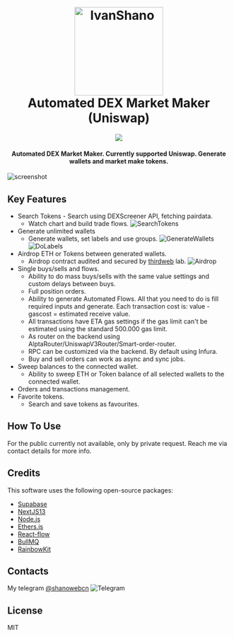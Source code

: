 

<h1 align="center">
  <br>
  <a href="#"><img src="https://assets.shano-web.com/shano-modified.png" alt="IvanShano" width="200"></a>
  <br>
  Automated DEX Market Maker (Uniswap)
  <br>
</h1>
<p align="center" width="100%">
<img src="https://skillicons.dev/icons?i=nodejs,nextjs,supabase,tailwind,ts&theme=light">
</p>
<h4 align="center">Automated DEX Market Maker. Currently supported Uniswap. Generate wallets and market make tokens.</h4>

![screenshot](https://github.com/shnmrc/dexmarketmaker/blob/c12323382cc5f90f247e3d4f88fc7af8fcec2868/assets/generateflows.gif)

## Key Features

* Search Tokens - Search using DEXScreener API, fetching pairdata.
  - Watch chart and build trade flows.
  ![SearchTokens](https://github.com/shnmrc/dexmarketmaker/blob/c12323382cc5f90f247e3d4f88fc7af8fcec2868/assets/searchtokens.gif)
* Generate unlimited wallets
  - Generate wallets, set labels and use groups.
  ![GenerateWallets](https://github.com/shnmrc/dexmarketmaker/blob/c12323382cc5f90f247e3d4f88fc7af8fcec2868/assets/generatewallets.gif)
  ![DoLabels](https://github.com/shnmrc/dexmarketmaker/blob/c12323382cc5f90f247e3d4f88fc7af8fcec2868/assets/dolabels.gif)
* Airdrop ETH or Tokens between generated wallets. 
    - Airdrop contract audited and secured by [thirdweb](https://thirdweb.com/) lab.
      ![Airdrop](https://github.com/shnmrc/dexmarketmaker/blob/c12323382cc5f90f247e3d4f88fc7af8fcec2868/assets/airdrop.gif)
* Single buys/sells and flows.
    - Ability to do mass buys/sells with the same value settings and custom delays between buys.
    - Full position orders.
    - Ability to generate Automated Flows. All that you need to do is fill required inputs and generate. Each transaction cost is: value - gascost = estimated receive value.
    - All transactions have ETA gas settings if the gas limit can't be estimated using the standard 500.000 gas limit.
    - As router on the backend using AlptaRouter/UniswapV3Router/Smart-order-router.
    - RPC can be customized via the backend. By default using Infura.
    - Buy and sell orders can work as async and sync jobs.  
* Sweep balances to the connected wallet.
	- Ability to sweep ETH or Token balance of all selected wallets to the connected wallet.
* Orders and transactions management.
* Favorite tokens.
	- Search and save tokens as favourites.

## How To Use

For the public currently not available, only by private request. Reach me via contact details for more info.

## Credits

This software uses the following open-source packages:

- [Supabase](https://supabase.com/)
- [NextJS13](https://nextjs.org/)
- [Node.js](https://nodejs.org/en)
- [Ethers.js](https://docs.ethers.org/v6/)
- [React-flow](https://reactflow.dev/)
- [BullMQ](https://docs.bullmq.io/)
- [RainbowKit](https://www.rainbowkit.com/)
## Contacts

My telegram [@shanowebcn](https://t.me/shanowebcn) ![Telegram](https://avatars.githubusercontent.com/u/6113871?s=24&v=4)

## License

MIT

